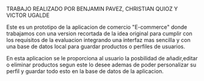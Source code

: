 TRABAJO REALIZADO POR BENJAMIN PAVEZ, CHRISTIAN QUIOZ Y VICTOR UGALDE

Este es un prototipo de la aplicacion de comercio "E-commerce" donde trabajamos con una version recortada de la idea original para cumplir con los requisitos de la evaluacion integrando una interfaz 
mas sencilla y con una base de datos local para guardar productos o perfiles de usuarios.

En esta aplicacion se le proporciona al usuario la posbilidad de añadir,editar o eliminar productos
segun este lo desee ademas de poder personalizar su perfil y guardar todo esto en la base de datos de la aplicacion.